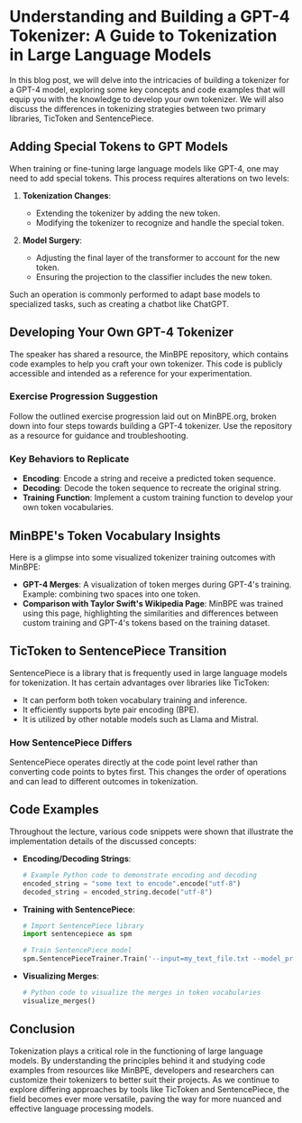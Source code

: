 # Understanding and Building a GPT-4 Tokenizer: A Guide to Tokenization in Large Language Models

In this blog post, we will delve into the intricacies of building a tokenizer for a GPT-4 model, exploring some key concepts and code examples that will equip you with the knowledge to develop your own tokenizer. We will also discuss the differences in tokenizing strategies between two primary libraries, TicToken and SentencePiece.

## Adding Special Tokens to GPT Models

When training or fine-tuning large language models like GPT-4, one may need to add special tokens. This process requires alterations on two levels:

1. **Tokenization Changes**:
   - Extending the tokenizer by adding the new token.
   - Modifying the tokenizer to recognize and handle the special token.

2. **Model Surgery**:
   - Adjusting the final layer of the transformer to account for the new token.
   - Ensuring the projection to the classifier includes the new token.

Such an operation is commonly performed to adapt base models to specialized tasks, such as creating a chatbot like ChatGPT.

## Developing Your Own GPT-4 Tokenizer

The speaker has shared a resource, the MinBPE repository, which contains code examples to help you craft your own tokenizer. This code is publicly accessible and intended as a reference for your experimentation.

### Exercise Progression Suggestion

Follow the outlined exercise progression laid out on MinBPE.org, broken down into four steps towards building a GPT-4 tokenizer. Use the repository as a resource for guidance and troubleshooting.

### Key Behaviors to Replicate

- **Encoding**: Encode a string and receive a predicted token sequence.
- **Decoding**: Decode the token sequence to recreate the original string.
- **Training Function**: Implement a custom training function to develop your own token vocabularies.

## MinBPE's Token Vocabulary Insights

Here is a glimpse into some visualized tokenizer training outcomes with MinBPE:

- **GPT-4 Merges**: A visualization of token merges during GPT-4's training. Example: combining two spaces into one token.
- **Comparison with Taylor Swift's Wikipedia Page**: MinBPE was trained using this page, highlighting the similarities and differences between custom training and GPT-4's tokens based on the training dataset.

## TicToken to SentencePiece Transition

SentencePiece is a library that is frequently used in large language models for tokenization. It has certain advantages over libraries like TicToken:

- It can perform both token vocabulary training and inference.
- It efficiently supports byte pair encoding (BPE).
- It is utilized by other notable models such as Llama and Mistral.

### How SentencePiece Differs

SentencePiece operates directly at the code point level rather than converting code points to bytes first. This changes the order of operations and can lead to different outcomes in tokenization.

## Code Examples

Throughout the lecture, various code snippets were shown that illustrate the implementation details of the discussed concepts:

- **Encoding/Decoding Strings**:
  ```python
  # Example Python code to demonstrate encoding and decoding
  encoded_string = "some text to encode".encode("utf-8")
  decoded_string = encoded_string.decode("utf-8")
  ```

- **Training with SentencePiece**:
  ```python
  # Import SentencePiece library
  import sentencepiece as spm
  
  # Train SentencePiece model
  spm.SentencePieceTrainer.Train('--input=my_text_file.txt --model_prefix=m --vocab_size=32000')
  ```

- **Visualizing Merges**:
  ```python
  # Python code to visualize the merges in token vocabularies
  visualize_merges()
  ```

## Conclusion

Tokenization plays a critical role in the functioning of large language models. By understanding the principles behind it and studying code examples from resources like MinBPE, developers and researchers can customize their tokenizers to better suit their projects. As we continue to explore differing approaches by tools like TicToken and SentencePiece, the field becomes ever more versatile, paving the way for more nuanced and effective language processing models.